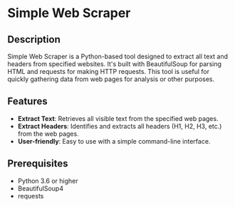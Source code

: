 # Simple Web Scraper

## Description

Simple Web Scraper is a Python-based tool designed to extract all text and headers from specified websites. It's built with BeautifulSoup for parsing HTML and requests for making HTTP requests. This tool is useful for quickly gathering data from web pages for analysis or other purposes.

## Features

- **Extract Text**: Retrieves all visible text from the specified web pages.
- **Extract Headers**: Identifies and extracts all headers (H1, H2, H3, etc.) from the web pages.
- **User-friendly**: Easy to use with a simple command-line interface.

## Prerequisites

- Python 3.6 or higher
- BeautifulSoup4
- requests

